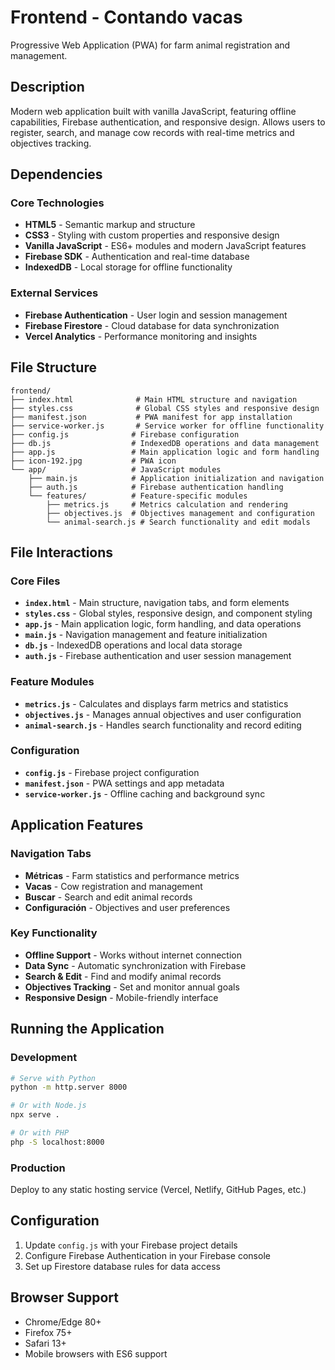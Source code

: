 # Frontend - Contando vacas

Progressive Web Application (PWA) for farm animal registration and management.

## Description

Modern web application built with vanilla JavaScript, featuring offline capabilities, Firebase authentication, and responsive design. Allows users to register, search, and manage cow records with real-time metrics and objectives tracking.

## Dependencies

### Core Technologies
- **HTML5** - Semantic markup and structure
- **CSS3** - Styling with custom properties and responsive design
- **Vanilla JavaScript** - ES6+ modules and modern JavaScript features
- **Firebase SDK** - Authentication and real-time database
- **IndexedDB** - Local storage for offline functionality

### External Services
- **Firebase Authentication** - User login and session management
- **Firebase Firestore** - Cloud database for data synchronization
- **Vercel Analytics** - Performance monitoring and insights

## File Structure

```
frontend/
├── index.html              # Main HTML structure and navigation
├── styles.css              # Global CSS styles and responsive design
├── manifest.json           # PWA manifest for app installation
├── service-worker.js       # Service worker for offline functionality
├── config.js              # Firebase configuration
├── db.js                  # IndexedDB operations and data management
├── app.js                 # Main application logic and form handling
├── icon-192.jpg           # PWA icon
└── app/                   # JavaScript modules
    ├── main.js            # Application initialization and navigation
    ├── auth.js            # Firebase authentication handling
    └── features/          # Feature-specific modules
        ├── metrics.js     # Metrics calculation and rendering
        ├── objectives.js  # Objectives management and configuration
        └── animal-search.js # Search functionality and edit modals
```

## File Interactions

### Core Files
- **`index.html`** - Main structure, navigation tabs, and form elements
- **`styles.css`** - Global styles, responsive design, and component styling
- **`app.js`** - Main application logic, form handling, and data operations
- **`main.js`** - Navigation management and feature initialization
- **`db.js`** - IndexedDB operations and local data storage
- **`auth.js`** - Firebase authentication and user session management

### Feature Modules
- **`metrics.js`** - Calculates and displays farm metrics and statistics
- **`objectives.js`** - Manages annual objectives and user configuration
- **`animal-search.js`** - Handles search functionality and record editing

### Configuration
- **`config.js`** - Firebase project configuration
- **`manifest.json`** - PWA settings and app metadata
- **`service-worker.js`** - Offline caching and background sync

## Application Features

### Navigation Tabs
- **Métricas** - Farm statistics and performance metrics
- **Vacas** - Cow registration and management
- **Buscar** - Search and edit animal records
- **Configuración** - Objectives and user preferences

### Key Functionality
- **Offline Support** - Works without internet connection
- **Data Sync** - Automatic synchronization with Firebase
- **Search & Edit** - Find and modify animal records
- **Objectives Tracking** - Set and monitor annual goals
- **Responsive Design** - Mobile-friendly interface

## Running the Application

### Development
```bash
# Serve with Python
python -m http.server 8000

# Or with Node.js
npx serve .

# Or with PHP
php -S localhost:8000
```

### Production
Deploy to any static hosting service (Vercel, Netlify, GitHub Pages, etc.)

## Configuration

1. Update `config.js` with your Firebase project details
2. Configure Firebase Authentication in your Firebase console
3. Set up Firestore database rules for data access

## Browser Support

- Chrome/Edge 80+
- Firefox 75+
- Safari 13+
- Mobile browsers with ES6 support
